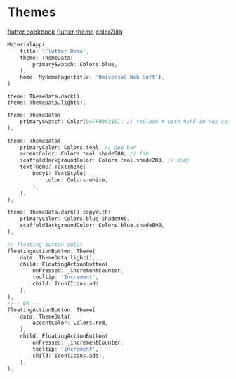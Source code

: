 # Themes

[flutter cookbook](https://flutter.dev/docs/cookbook) 
[flutter theme](https://flutter.dev/docs/cookbook/design/themes) 
[colorZilla](https://chrome.google.com/webstore/detail/colorzilla/bhlhnicpbhignbdhedgjhgdocnmhomnp?hl=fr)

````dart
MaterialApp(
	title: 'Flutter Demo',
    theme: ThemeData(
    	primarySwatch: Colors.blue,
   	),     
    home: MyHomePage(title: 'Universal Web Soft'),
)
````

````
theme: ThemeData.dark(),
theme: ThemeData.light(),  
````

````dart
theme: ThemeData(
	primarySwatch: Color(0xFFd84315), // replace # with 0xFF in hex code
), 
````

````dart
theme: ThemeData(
	primaryColor: Colors.teal, // app bar
    accentColor: Colors.teal.shade500, // fab
    scaffoldBackgroundColor: Colors.teal.shade200, // body
    textTheme: TextTheme(
    	body1: TextStyle(
        	color: Colors.white,
      	),
	),
),
````

````dart
theme: ThemeData.dark().copyWith(
	primaryColor: Colors.blue.shade900,
    scaffoldBackgroundColor: Colors.blue.shade800,
),

// floating button color
floatingActionButton: Theme(
	data: ThemeData.light(),
    child: FloatingActionButton(
    	onPressed: _incrementCounter,
  		tooltip: 'Increment',
        child: Icon(Icons.add
	),
),
//-- OR --
floatingActionButton: Theme(
	data: ThemeData(
    	accentColor: Colors.red,
	),
    child: FloatingActionButton(
    	onPressed: _incrementCounter,
		tooltip: 'Increment',
        child: Icon(Icons.add),
	),
),
````